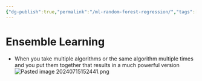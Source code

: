 ```yaml
---
{"dg-publish":true,"permalink":"/ml-random-forest-regression/","tags":["notes"],"created":"2024-07-15T15:37:09.702+05:30","updated":"2024-07-15T15:37:09.702+05:30"}
---
```


# Ensemble Learning
- When you take multiple algorithms or the same algorithm multiple times and you put them together that results in a much powerful version
![Pasted image 20240715152441.png](/img/user/Attachments/Pasted%20image%2020240715152441.png)